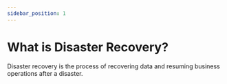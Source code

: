 ```yaml
---
sidebar_position: 1
---
```


# What is Disaster Recovery?

Disaster recovery is the process of recovering data and resuming business operations after a disaster.